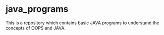 # java_programs

This is a repository which contains basic JAVA programs to understand the concepts of OOPS and JAVA.
